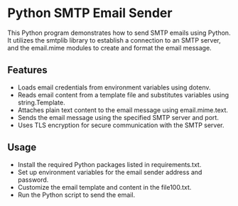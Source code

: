 # Python SMTP Email Sender

This Python program demonstrates how to send SMTP emails using Python. It utilizes the smtplib library to establish a connection to an SMTP server, and the email.mime modules to create and format the email message.

## Features

- Loads email credentials from environment variables using dotenv.
- Reads email content from a template file and substitutes variables using string.Template.
- Attaches plain text content to the email message using email.mime.text.
- Sends the email message using the specified SMTP server and port.
- Uses TLS encryption for secure communication with the SMTP server.

## Usage

- Install the required Python packages listed in requirements.txt.
- Set up environment variables for the email sender address and password.
- Customize the email template and content in the file100.txt.
- Run the Python script to send the email.
